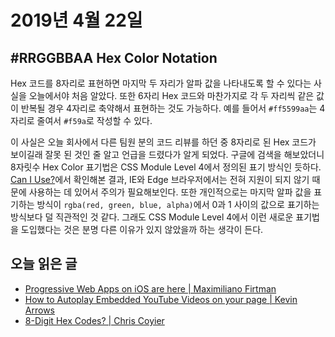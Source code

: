 # 2019년 4월 22일

## #RRGGBBAA Hex Color Notation

Hex 코드를 8자리로 표현하면 마지막 두 자리가 알파 값을 나타내도록 할 수 있다는 사실을 오늘에서야 처음 알았다. 또한 6자리 Hex 코드와 마찬가지로 각 두 자리씩 같은 값이 반복될 경우 4자리로 축약해서 표현하는 것도 가능하다. 예를 들어서 `#ff5599aa`는 4자리로 줄여서 `#f59a`로 작성할 수 있다.

이 사실은 오늘 회사에서 다른 팀원 분의 코드 리뷰를 하던 중 8자리로 된 Hex 코드가 보이길래 잘못 된 것인 줄 알고 언급을 드렸다가 알게 되었다. 구글에 검색을 해보았더니 8자릿수 Hex Color 표기법은 CSS Module Level 4에서 정의된 표기 방식인 듯하다. [Can I Use?](https://caniuse.com/#feat=css-rrggbbaa)에서 확인해본 결과, IE와 Edge 브라우저에서는 전혀 지원이 되지 않기 때문에 사용하는 데 있어서 주의가 필요해보인다. 또한 개인적으로는 마지막 알파 값을 표기하는 방식이 `rgba(red, green, blue, alpha)`에서 0과 1 사이의 값으로 표기하는 방식보다 덜 직관적인 것 같다. 그래도 CSS Module Level 4에서 이런 새로운 표기법을 도입했다는 것은 분명 다른 이유가 있지 않았을까 하는 생각이 든다.

## 오늘 읽은 글

* [Progressive Web Apps on iOS are here | Maximiliano Firtman](https://medium.com/@firt/progressive-web-apps-on-ios-are-here-d00430dee3a7)
* [How to Autoplay Embedded YouTube Videos on your page | Kevin Arrows](https://appuals.com/autoplay-embedded-youtube-videos-page/)
* [8-Digit Hex Codes? | Chris Coyier](https://css-tricks.com/8-digit-hex-codes/)
